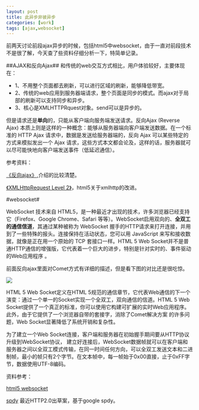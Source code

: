 ```yaml
---
layout: post
title: 此异步非彼异步
categories: [work]
tags: [ajax,websocket]
---
```


前两天讨论前段ajax异步的时候，包括html5中websocket，由于一直对前段技术不是很了解，今天查了些资料仔细分析一下，特简单记录。

##AJAX和反向Ajax##
和传统的web交互方式相比，用户体验较好，主要体现在：

- 1、不用整个页面都去刷新，可以进行区域的刷新，能够降低带宽。
- 2、传统的web应用到服务器端请求，整个页面是同步的模式。而ajax对于局部的刷新可以支持同步和异步。
- 3、核心是XMLHTTPRquest对象。send可以是异步的。

但是请求还是**单向**的，只能从客户端向服务端发送请求。反向Ajax (Reverse Ajax) 本质上则是这样的一种概念：能够从服务器端向客户端发送数据。在一个标准的 HTTP Ajax 请求中，数据是发送给服务器端的，反向 Ajax 可以某些特定的方式来模拟发出一个 Ajax 请求，这些方式本文都会论及，这样的话，服务器就可以尽可能快地向客户端发送事件（低延迟通信）。

参考资料：

[《反向ajax》](http://www.ibm.com/developerworks/cn/web/wa-reverseajax1/),介绍的比较清楚。

[《XMLHttpRequest Level 2》](http://www.ruanyifeng.com/blog/2012/09/xmlhttprequest_level_2.html)，html5关于xmlhttp的改进。

#websocket#

WebSocket 技术来自 HTML5，是一种最近才出现的技术，许多浏览器已经支持它（Firefox、Google Chrome、Safari 等等）。WebSocket启用双向的、**全双工的通信信道**，其通过某种被称为 WebSocket 握手的HTTP请求来打开连接，并用到了一些特殊的报头。连接保持在活动状态，您可以用 JavaScript 来写和接收数据，就像是正在用一个原始的 TCP 套接口一样。HTML 5 Web Socket并不是普通HTTP通信的增强版，它代表着一个巨大的进步，特别是针对实时的、事件驱动的Web应用程序 。


前面反向ajax里面对Comet方式有详细的描述，但是看下图的对比还是很吃惊。

![](http://images.51cto.com/files/uploadimg/20100317/0907040.jpg)
  

HTML 5 Web Socket定义在HTML 5规范的通信章节，它代表Web通信的下一个演变：通过一个单一的Socket实现一个全双工，双向通信的信道。HTML 5 Web Socket提供了一个真正的标准，你可以使用它构建可扩展的实时Web应用程序。此外，由于它提供了一个浏览器自带的套接字，消除了Comet解决方案 的许多问题，Web Socket显著降低了系统开销和复杂性。

为了建立一个Web Socket连接，客户端和服务器在初始握手期间要从HTTP协议升级到WebSocket协议，
建立好连接后，WebSocket数据帧就可以在客户端和服务器之间以全双工模式传输，在同一时间任何方向，可以全双工发送文本和二进制帧，最小的帧只有2个字节。在文本帧中，每一帧始于0x00直接，止于0xFF字节，数据使用UTF-8编码。

资料参考：

[html5 websocket](http://www.cnblogs.com/liunx/archive/2011/11/24/2261373.html)

[spdy](http://zh.wikipedia.org/wiki/SPDY) 最近HTTP2.0出草案，基于google spdy。